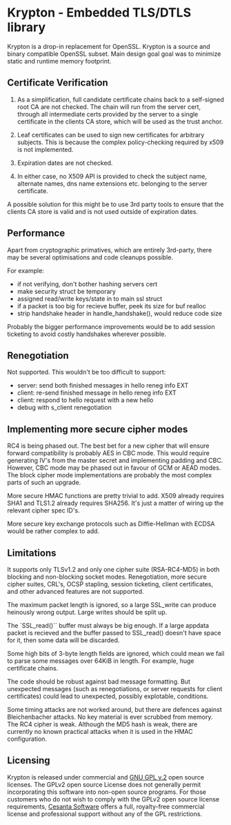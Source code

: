 Krypton - Embedded TLS/DTLS library
===================================

Krypton is a drop-in replacement for OpenSSL.
Krypton is a source and binary compatible OpenSSL subset. Main design goal goal
was to minimize static and runtime memory footprint.

## Certificate Verification

1. As a simplification, full candidate certificate chains back to a self-signed
root CA are not checked. The chain will run from the server cert, through all
intermediate certs provided by the server to a single certificate in the
clients CA store, which will be used as the trust anchor.

2. Leaf certificates can be used to sign new certificates for arbitrary
subjects. This is because the complex policy-checking required by x509 is not
implemented.

3. Expiration dates are not checked.

4. In either case, no X509 API is provided to check the subject name, alternate
names, dns name extensions etc. belonging to the server certificate.

A possible solution for this might be to use 3rd party tools to ensure that the
clients CA store is valid and is not used outside of expiration dates.


## Performance

Apart from cryptographic primatives, which are entirely 3rd-party, there may be
several optimisations and code cleanups possible.

For example:

  - if not verifying, don't bother hashing servers cert
  - make security struct be temporary
  - assigned read/write keys/state in to main ssl struct
  - if a packet is too big for recieve buffer, peek its size for buf realloc
  - strip handshake header in handle_handshake(), would reduce code size

Probably the bigger performance improvements would be to add session ticketing
to avoid costly handshakes wherever possible.

## Renegotiation

Not supported. This wouldn't be too difficult to support:

  - server: send both finished messages in hello reneg info EXT
  - client: re-send finished message in hello reneg info EXT
  - client: respond to hello request with a new hello
  - debug with s_client renegotiation


## Implementing more secure cipher modes

RC4 is being phased out. The best bet for a new cipher that will ensure forward
compatibility is probably AES in CBC mode. This would require generating IV's
from the master secret and implementing padding and CBC. However, CBC mode may
be phased out in favour of GCM or AEAD modes. The block cipher mode
implementations are probably the most complex parts of such an upgrade.

More secure HMAC functions are pretty trivial to add. X509 already requires
SHA1 and TLS1.2 already requires SHA256. It's just a matter of wiring up the
relevant cipher spec ID's.

More secure key exchange protocols such as Diffie-Hellman with ECDSA would be
rather complex to add.

## Limitations

It supports only TLSv1.2 and only one cipher suite (RSA-RC4-MD5) in
both blocking and non-blocking socket modes.
Renegotiation, more secure cipher suites, CRL's,
OCSP stapling, session ticketing, client certificates, and other advanced
features are not supported.

The maximum packet length is ignored, so a large SSL_write can produce
heinously wrong output. Large writes should be split up.

The `SSL_read()`` buffer must always be big enough.
If a large appdata packet is recieved and the buffer passed to SSL_read() doesn't have space for it, then some data will be discarded.

Some high bits of 3-byte length fields are ignored, which could mean we fail to
parse some messages over 64KiB in length. For example, huge certificate chains.

The code should be robust against bad message formatting. But unexpected
messages (such as renegotiations, or server requests for client certificates)
could lead to unexpected, possibly explotable, conditions.

Some timing attacks are not worked around, but there are defences against
Bleichenbacher attacks. No key material is ever scrubbed from memory. The RC4
cipher is weak. Although the MD5 hash is weak, there are currently no known
practical attacks when it is used in the HMAC configuration.

## Licensing

Krypton is released under commercial and
[GNU GPL v.2](http://www.gnu.org/licenses/old-licenses/gpl-2.0.html) open
source licenses. The GPLv2 open source License does not generally permit
incorporating this software into non-open source programs.
For those customers who do not wish to comply with the GPLv2 open
source license requirements,
[Cesanta Software](http://cesanta.com) offers a full,
royalty-free commercial license and professional support
without any of the GPL restrictions.
